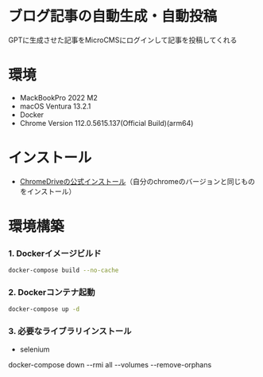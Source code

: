 # ブログ記事の自動生成・自動投稿
GPTに生成させた記事をMicroCMSにログインして記事を投稿してくれる

# 環境
- MackBookPro 2022 M2 
- macOS Ventura 13.2.1
- Docker
- Chrome Version 112.0.5615.137(Official Build)(arm64)

# インストール
- [ChromeDriveの公式インストール](https://chromedriver.chromium.org/downloads)（自分のchromeのバージョンと同じものをインストール）
  
# 環境構築
### 1. Dockerイメージビルド
```bash
docker-compose build --no-cache
```
### 2. Dockerコンテナ起動
```bash
docker-compose up -d 
```
### 3. 必要なライブラリインストール
- selenium



docker-compose down --rmi all --volumes --remove-orphans
